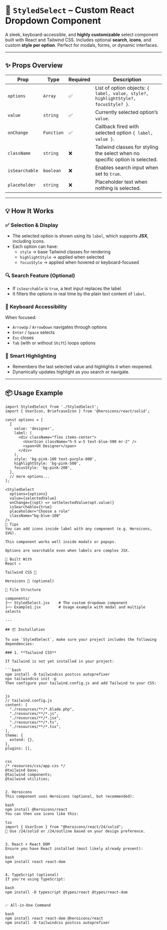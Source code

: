 # 🌟 `StyledSelect` – Custom React Dropdown Component

A sleek, keyboard-accessible, and **highly customizable** select component built with React and Tailwind CSS. Includes optional **search**, **icons**, and custom **style per option**. Perfect for modals, forms, or dynamic interfaces.

---

## ✨ Props Overview

| Prop          | Type       | Required | Description |
|---------------|------------|----------|-------------|
| `options`     | `Array`    | ✅       | List of option objects: `{ label, value, style?, highlightStyle?, focusStyle? }`. |
| `value`       | `string`   | ✅       | Currently selected option’s `value`. |
| `onChange`    | `Function` | ✅       | Callback fired with selected option `{ label, value }`. |
| `className`   | `string`   | ❌       | Tailwind classes for styling the select when no specific option is selected. |
| `isSearchable`| `boolean`  | ❌       | Enables search input when set to `true`. |
| `placeholder` | `string`   | ❌       | Placeholder text when nothing is selected. |

---

## 💡 How It Works

### ✅ **Selection & Display**

- The selected option is shown using its `label`, which supports **JSX**, including icons.
- Each option can have:
  - `style` → base Tailwind classes for rendering
  - `highlightStyle` → applied when selected
  - `focusStyle` → applied when hovered or keyboard-focused

### 🔍 **Search Feature (Optional)**

- If `isSearchable` is `true`, a text input replaces the label.
- It filters the options in real time by the plain text content of `label`.

### 🎯 **Keyboard Accessibility**

When focused:
- `ArrowUp` / `ArrowDown` navigates through options
- `Enter` / `Space` selects
- `Esc` closes
- `Tab` (with or without `Shift`) loops options

### 🧠 **Smart Highlighting**

- Remembers the last selected value and highlights it when reopened.
- Dynamically updates highlight as you search or navigate.

---

## 📦 Usage Example

```tsx
import StyledSelect from './StyledSelect';
import { UserIcon, BriefcaseIcon } from '@heroicons/react/solid';

const options = [
  {
    value: 'designer',
    label: (
      <div className="flex items-center">
        <UserIcon className="h-5 w-5 text-blue-500 mr-2" />
        <span>UX Designer</span>
      </div>
    ),
    style: 'bg-pink-100 text-purple-800',
    highlightStyle: 'bg-pink-500',
    focusStyle: 'bg-pink-200',
  },
  // more options...
];

<StyledSelect
  options={options}
  value={selectedValue}
  onChange={(opt) => setSelectedValue(opt.value)}
  isSearchable={true}
  placeholder="Choose a role"
  className="bg-blue-100"
/>
🧩 Tips
You can add icons inside label with any component (e.g. Heroicons, SVG).

This component works well inside modals or popups.

Options are searchable even when labels are complex JSX.

🧱 Built With
React ⚛️

Tailwind CSS 💨

Heroicons 🎨 (optional)

📁 File Structure

components/
├── StyledSelect.jsx    # The custom dropdown component
├── Example1.jsx        # Usage example with modal and multiple selects

---

## 📦 Installation

To use `StyledSelect`, make sure your project includes the following dependencies:

### 1. **Tailwind CSS**

If Tailwind is not yet installed in your project:

```bash
npm install -D tailwindcss postcss autoprefixer
npx tailwindcss init -p
Then configure your tailwind.config.js and add Tailwind to your CSS:


js
// tailwind.config.js
content: [
  "./resources/**/*.blade.php",
  "./resources/**/*.js",
  "./resources/**/*.jsx",
  "./resources/**/*.ts",
  "./resources/**/*.tsx",
],
theme: {
  extend: {},
},
plugins: [],


css
/* resources/css/app.css */
@tailwind base;
@tailwind components;
@tailwind utilities;


2. Heroicons
This component uses Heroicons (optional, but recommended):

bash
npm install @heroicons/react
You can then use icons like this:

tsx
import { UserIcon } from "@heroicons/react/24/solid";
📝 Use /24/solid or /24/outline based on your design preference.


3. React + React DOM
Ensure you have React installed (most likely already present):

bash
npm install react react-dom


4. TypeScript (optional)
If you're using TypeScript:

bash
npm install -D typescript @types/react @types/react-dom


✅ All-in-One Command

bash
npm install react react-dom @heroicons/react
npm install -D tailwindcss postcss autoprefixer